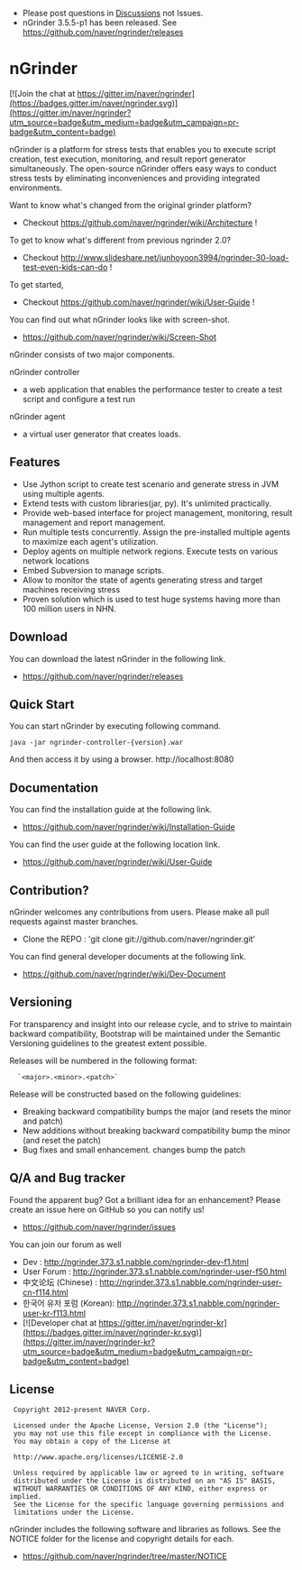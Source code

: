 * Please post questions in [Discussions](https://github.com/naver/ngrinder/discussions) not Issues.
* nGrinder 3.5.5-p1 has been released. See https://github.com/naver/ngrinder/releases

nGrinder 
========

[![Join the chat at https://gitter.im/naver/ngrinder](https://badges.gitter.im/naver/ngrinder.svg)](https://gitter.im/naver/ngrinder?utm_source=badge&utm_medium=badge&utm_campaign=pr-badge&utm_content=badge)


nGrinder is a platform for stress tests that enables you to execute script creation, test execution, monitoring, and result report generator simultaneously. The open-source nGrinder offers easy ways to conduct stress tests by eliminating inconveniences and providing integrated environments.


Want to know what's changed from the original grinder platform?
 * Checkout https://github.com/naver/ngrinder/wiki/Architecture !

To get to know what's different from previous ngrinder 2.0?
 * Checkout http://www.slideshare.net/junhoyoon3994/ngrinder-30-load-test-even-kids-can-do !

To get started,
 * Checkout https://github.com/naver/ngrinder/wiki/User-Guide !

You can find out what nGrinder looks like with screen-shot.
 * https://github.com/naver/ngrinder/wiki/Screen-Shot

nGrinder consists of two major components. 

nGrinder controller
 * a web application that enables the performance tester to create a test script and configure a test run

nGrinder agent
* a virtual user generator that creates loads.


Features
--------

* Use Jython script to create test scenario and generate stress in JVM using multiple agents.
* Extend tests with custom libraries(jar, py). It's unlimited practically.
* Provide web-based interface for project management, monitoring, result management and report management.
* Run multiple tests concurrently. Assign the pre-installed multiple agents to maximize each agent's utilization.
* Deploy agents on multiple network regions. Execute tests on various network locations
* Embed Subversion to manage scripts.
* Allow to monitor the state of agents generating stress and target machines receiving stress
* Proven solution which is used to test huge systems having more than 100 million users in NHN.


Download
--------

You can download the latest nGrinder in the following link. 
* https://github.com/naver/ngrinder/releases

Quick Start
-------------
You can start nGrinder by executing following command.

```
java -jar ngrinder-controller-{version}.war
```

And then access it by using a browser. http://localhost:8080


Documentation
-------------
You can find the installation guide at the following link.
* https://github.com/naver/ngrinder/wiki/Installation-Guide

You can find the user guide at the following location link.
* https://github.com/naver/ngrinder/wiki/User-Guide


Contribution?
-------------
nGrinder welcomes any contributions from users. Please make all pull requests against master branches.
* Clone the REPO : 'git clone git://github.com/naver/ngrinder.git'

You can find general developer documents at the following link.
 * https://github.com/naver/ngrinder/wiki/Dev-Document


Versioning
----------

For transparency and insight into our release cycle, and to strive to maintain backward compatibility, Bootstrap will be maintained under the Semantic Versioning guidelines to the greatest extent possible.

Releases will be numbered in the following format:

      `<major>.<minor>.<patch>`

Release will be constructed based on the following guidelines:

* Breaking backward compatibility bumps the major (and resets the minor and patch)
* New additions without breaking backward compatibility bump the minor (and reset the patch)
* Bug fixes and small enhancement. changes bump the patch


Q/A and Bug tracker
-------------------
Found the apparent bug? Got a brilliant idea for an enhancement? Please create an issue here on GitHub so you can notify us!
* https://github.com/naver/ngrinder/issues

You can join our forum as well
* Dev : http://ngrinder.373.s1.nabble.com/ngrinder-dev-f1.html 
* User Forum : http://ngrinder.373.s1.nabble.com/ngrinder-user-f50.html
* 中文论坛 (Chinese) : http://ngrinder.373.s1.nabble.com/ngrinder-user-cn-f114.html
* 한국어 유저 포럼 (Korean): http://ngrinder.373.s1.nabble.com/ngrinder-user-kr-f113.html
* [![Developer chat at https://gitter.im/naver/ngrinder-kr](https://badges.gitter.im/naver/ngrinder-kr.svg)](https://gitter.im/naver/ngrinder-kr?utm_source=badge&utm_medium=badge&utm_campaign=pr-badge&utm_content=badge)


License
-------

     Copyright 2012-present NAVER Corp.

     Licensed under the Apache License, Version 2.0 (the "License");
     you may not use this file except in compliance with the License.
     You may obtain a copy of the License at

     http://www.apache.org/licenses/LICENSE-2.0

     Unless required by applicable law or agreed to in writing, software
     distributed under the License is distributed on an "AS IS" BASIS,
     WITHOUT WARRANTIES OR CONDITIONS OF ANY KIND, either express or implied.
     See the License for the specific language governing permissions and
     limitations under the License. 
      
   
nGrinder includes the following software and libraries as follows. See the NOTICE folder for the license and copyright details for each.
* https://github.com/naver/ngrinder/tree/master/NOTICE
